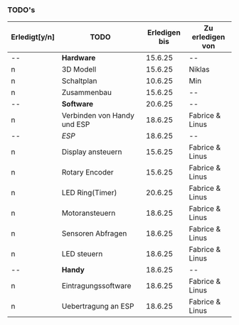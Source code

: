 

### TODO's
|Erledigt[y/n]| TODO | Erledigen bis |Zu erledigen von|
|---------------|------|---------------|----------------|
|--|**Hardware** |15.6.25|--|
|n|3D Modell    |15.6.25|Niklas|
|n|Schaltplan   |10.6.25|Min|
|n|Zusammenbau  |15.6.25|--|
|--|**Software** |20.6.25|--|
|n|Verbinden von Handy und ESP|18.6.25|Fabrice & Linus|
|--|_ESP_|18.6.25|--|
|n|Display ansteuern|15.6.25|Fabrice & Linus|
|n|Rotary Encoder|15.6.25|Fabrice & Linus|
|n|LED Ring(Timer)|20.6.25|Fabrice & Linus|
|n|Motoransteuern|18.6.25|Fabrice & Linus|
|n|Sensoren Abfragen|18.6.25|Fabrice & Linus|
|n|LED steuern|18.6.25|Fabrice & Linus|
|--|**Handy**|18.6.25|--|
|n|Eintragungssoftware|18.6.25|Fabrice & Linus|
|n|Uebertragung an ESP|18.6.25|Fabrice & Linus|
